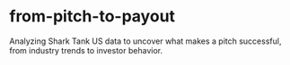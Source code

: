 # from-pitch-to-payout
Analyzing Shark Tank US data to uncover what makes a pitch successful, from industry trends to investor behavior.
